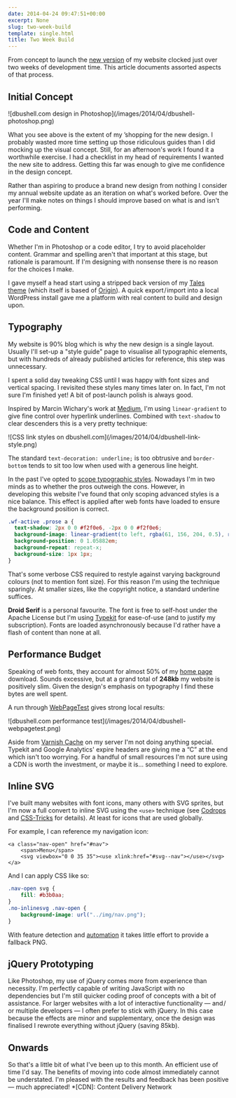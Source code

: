 ```yaml
---
date: 2014-04-24 09:47:51+00:00
excerpt: None
slug: two-week-build
template: single.html
title: Two Week Build
---
```


From concept to launch the [new version](/2014/04/21/spring-refresh/) of my website clocked just over two weeks of development time. This article documents assorted aspects of that process.


## Initial Concept



<p class="b-post__image">![dbushell.com design in Photoshop](/images/2014/04/dbushell-photoshop.png)</p>

What you see above is the extent of my ’shopping for the new design. I probably wasted more time setting up those ridiculous guides than I did mocking up the visual concept. Still, for an afternoon's work I found it a worthwhile exercise. I had a checklist in my head of requirements I wanted the new site to address. Getting this far was enough to give me confidence in the design concept.

Rather than aspiring to produce a brand new design from nothing I consider my annual website update as an iteration on what's worked before. Over the year I'll make notes on things I should improve based on what is and isn't performing.


## Code and Content


Whether I'm in Photoshop or a code editor, I try to avoid placeholder content. Grammar and spelling aren't that important at this stage, but rationale is paramount. If I'm designing with nonsense there is no reason for the choices I make.

I gave myself a head start using a stripped back version of my [Tales theme](/2014/02/17/introducing-tales/) (which itself is based of [Origin](/2013/04/30/origin/)). A quick export / import into a local WordPress install gave me a platform with real content to build and design upon.


## Typography


My website is 90% blog which is why the new design is a single layout. Usually I'll set-up a "style guide" page to visualise all typographic elements, but with hundreds of already published articles for reference, this step was unnecessary.

I spent a solid day tweaking CSS until I was happy with font sizes and vertical spacing. I revisited these styles many times later on. In fact, I'm not sure I'm finished yet! A bit of post-launch polish is always good.

Inspired by Marcin Wichary's work at [Medium](https://medium.com/p/7c03a9274f9), I'm using `linear-gradient` to give fine control over hyperlink underlines. Combined with `text-shadow` to clear descenders this is a very pretty technique:

<p class="b-post__image">![CSS link styles on dbushell.com](/images/2014/04/dbushell-link-style.png)</p>

The standard `text-decoration: underline;` is too obtrusive and `border-bottom` tends to sit too low when used with a generous line height.

In the past I've opted to [scope typographic styles](/2012/04/18/scoping-typography-css/). Nowadays I'm in two minds as to whether the pros outweigh the cons. However, in developing this website I've found that only scoping advanced styles is a nice balance. This effect is applied after web fonts have loaded to ensure the background position is correct.

````css
.wf-active .prose a {
  text-shadow: 2px 0 0 #f2f0e6, -2px 0 0 #f2f0e6;
  background-image: linear-gradient(to left, rgba(61, 156, 204, 0.5), rgba(61, 156, 204, 0.5));
  background-position: 0 1.05882em;
  background-repeat: repeat-x;
  background-size: 1px 1px;
}
````

That's some verbose CSS required to restyle against varying background colours (not to mention font size). For this reason I'm using the technique sparingly. At smaller sizes, like the copyright notice, a standard underline suffices.

**Droid Serif** is a personal favourite. The font is free to self-host under the Apache License but I'm using [Typekit](https://typekit.com/) for ease-of-use (and to justify my subscription). Fonts are loaded asynchronously because I'd rather have a flash of content than none at all.


## Performance Budget


Speaking of web fonts, they account for almost 50% of my [home page](/) download. Sounds excessive, but at a grand total of **248kb** my website is positively slim. Given the design's emphasis on typography I find these bytes are well spent.

A run through [WebPageTest](http://www.webpagetest.org/result/140422_NR_MTQ/) gives strong local results:

<p class="b-post__image">![dbushell.com performance test](/images/2014/04/dbushell-webpagetest.png)</p>

Aside from [Varnish Cache](/2013/02/15/performance-varnish-cache-wordpress/) on my server I'm not doing anything special. Typekit and Google Analytics' expire headers are giving me a “C” at the end which isn't too worrying. For a handful of small resources I'm not sure using a CDN is worth the investment, or maybe it is… something I need to explore.


## Inline SVG


I've built many websites with font icons, many others with SVG sprites, but I'm now a full convert to inline SVG using the `<use>` technique (see [Codrops](http://tympanus.net/codrops/2013/11/27/svg-icons-ftw/) and [CSS-Tricks](http://css-tricks.com/svg-sprites-use-better-icon-fonts/) for details). At least for icons that are used globally.

For example, I can reference my navigation icon:

````markup
<a class="nav-open" href="#nav">
    <span>Menu</span>
    <svg viewbox="0 0 35 35"><use xlink:href="#svg--nav"></use></svg>
</a>
````

And I can apply CSS like so:

````css
.nav-open svg {
    fill: #b3b0aa;
}
.no-inlinesvg .nav-open {
    background-image: url("../img/nav.png");
}

````

With feature detection and [automation](/2013/06/10/updates-to-origin/) it takes little effort to provide a fallback PNG.


## jQuery Prototyping


Like Photoshop, my use of jQuery comes more from experience than necessity. I'm perfectly capable of writing JavaScript with no dependencies but I'm still quicker coding proof of concepts with a bit of assistance. For larger websites with a lot of interactive functionality — and / or multiple developers — I often prefer to stick with jQuery. In this case because the effects are minor and supplementary, once the design was finalised I rewrote everything without jQuery (saving 85kb).


## Onwards


So that's a little bit of what I've been up to this month. An efficient use of time I'd say. The benefits of moving into code almost immediately cannot be understated. I'm pleased with the results and feedback has been positive — much appreciated!
  *[CDN]: Content Delivery Network
